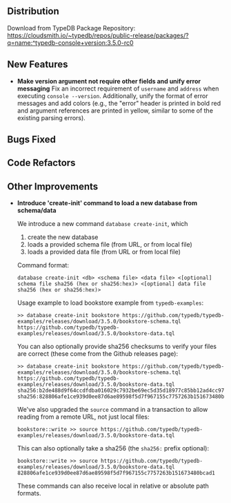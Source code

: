 ## Distribution

Download from TypeDB Package Repository: https://cloudsmith.io/~typedb/repos/public-release/packages/?q=name:^typedb-console+version:3.5.0-rc0


## New Features
- **Make version argument not require other fields and unify error messaging**
  Fix an incorrect requirement of `username` and `address` when executing `console --version`. Additionally, unify the format of error messages and add colors (e.g., the "error" header is printed in bold red and argument references are printed in yellow, similar to some of the existing parsing errors).
  
  

## Bugs Fixed


## Code Refactors


## Other Improvements
- **Introduce 'create-init' command to load a new database from schema/data**
  
  We introduce a new command `database create-init`, which 
  
  1) create the new database
  2) loads a provided schema file (from URL, or from local file)
  3) loads a provided data file (from URL or from local file)
  
  Command format:
  ```
  database create-init <db> <schema file> <data file> <[optional] schema file sha256 (hex or sha256:hex)> <[optional] data file sha256 (hex or sha256:hex)>
  ```
  
  Usage example to load bookstore example from `typedb-examples`:
  ```
  >> database create-init bookstore https://github.com/typedb/typedb-examples/releases/download/3.5.0/bookstore-schema.tql https://github.com/typedb/typedb-examples/releases/download/3.5.0/bookstore-data.tql
  ```
  
  You can also optionally provide sha256 checksums to verify your files are correct (these come from the Github releases page):
  ```
  >> database create-init bookstore https://github.com/typedb/typedb-examples/releases/download/3.5.0/bookstore-schema.tql https://github.com/typedb/typedb-examples/releases/download/3.5.0/bookstore-data.tql sha256:b2de488d9f64ccdfdba016029c7932be69ec5d35d18977c85bb12ad4cc97e95f sha256:828806afe1ce939d0ee87d6ae89598f5d7f967155c7757263b151673480bcad1
  ```
  
  We've also upgraded the `source` command in a transaction to allow reading from a remote URL, not just local files:
  ```
  bookstore::write >> source https://github.com/typedb/typedb-examples/releases/download/3.5.0/bookstore-data.tql 
  ```
  
  This can also optionally take a sha256 (the `sha256:` prefix optional):
  ```
  bookstore::write >> source https://github.com/typedb/typedb-examples/releases/download/3.5.0/bookstore-data.tql 828806afe1ce939d0ee87d6ae89598f5d7f967155c7757263b151673480bcad1
  ```
  
  These commands can also receive local in relative or absolute path formats.
